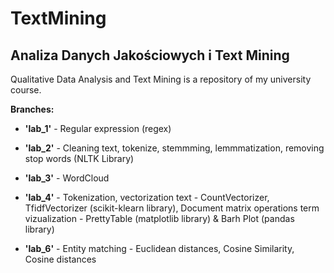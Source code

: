 # TextMining
## Analiza Danych Jakościowych i Text Mining
Qualitative Data Analysis and Text Mining is a repository of my university course.


**Branches:**

- **'lab_1'** - Regular expression (regex)

- **'lab_2'** - Cleaning text, tokenize, stemmming, lemmmatization, removing stop words (NLTK Library)

- **'lab_3'** -  WordCloud

- **'lab_4'** - Tokenization, vectorization text - CountVectorizer, TfidfVectorizer (scikit-klearn library),
                Document matrix operations term
                vizualization - PrettyTable (matplotlib library) & Barh Plot (pandas library)
                
- **'lab_6'** - Entity matching - Euclidean distances, Cosine Similarity, Cosine distances

